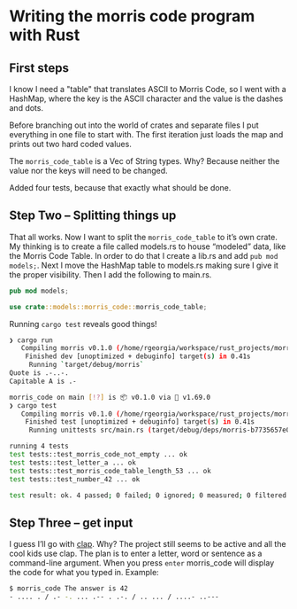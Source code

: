 # Writing the morris code program with Rust

## First steps

I know I need a "table" that translates ASCII to Morris Code, so I went with a HashMap, where the key is the ASCII character and the value is the dashes and dots. 

Before branching out into the world of crates and separate files I put everything in one file to start with. The first iteration just loads the map and prints out two hard coded values.

The `morris_code_table` is a Vec of String types. Why? Because neither the value nor the keys will need to be changed. 

Added four tests, because that exactly what should be done.

## Step Two – Splitting things up

That all works. Now I want to split the `morris_code_table` to it’s own crate. My thinking is to create a file called models.rs to house “modeled” data, like the Morris Code Table. In order to do that I create a lib.rs and add `pub mod models;`. Next I move the HashMap table to models.rs making sure I give it the proper visibility. Then I add the following to main.rs.

```rust
pub mod models;

use crate::models::morris_code::morris_code_table;
```

Running `cargo test` reveals good things!

```bash
❯ cargo run
   Compiling morris v0.1.0 (/home/rgeorgia/workspace/rust_projects/morris_code)
    Finished dev [unoptimized + debuginfo] target(s) in 0.41s
     Running `target/debug/morris`
Quote is .-..-.
Capitable A is .-

morris_code on main [!?] is 📦 v0.1.0 via 🦀 v1.69.0 
❯ cargo test
   Compiling morris v0.1.0 (/home/rgeorgia/workspace/rust_projects/morris_code)
    Finished test [unoptimized + debuginfo] target(s) in 0.41s
     Running unittests src/main.rs (target/debug/deps/morris-b7735657e06f6f52)

running 4 tests
test tests::test_morris_code_not_empty ... ok
test tests::test_letter_a ... ok
test tests::test_morris_code_table_length_53 ... ok
test tests::test_number_42 ... ok

test result: ok. 4 passed; 0 failed; 0 ignored; 0 measured; 0 filtered out; finished in 0.00s

```

## Step Three – get input

I guess I’ll go with [clap](https://docs.rs/clap/4.3.0/clap/). Why? The project still seems to be active and all the cool kids use clap.
The plan is to enter a letter, word or sentence as a command-line argument. When you press `enter` morris_code will display the code for what you typed in. Example:

```bash
$ morris_code The answer is 42
- .... . / .- -. ... .-- . .-. / .. ... / ....- ..---

```
